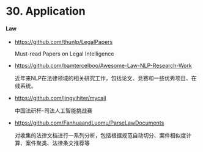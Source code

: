 
# 30. Application



#### Law

- <https://github.com/thunlp/LegalPapers>

    Must-read Papers on Legal Intelligence

- <https://github.com/bamtercelboo/Awesome-Law-NLP-Research-Work>

    近年来NLP在法律领域的相关研究工作，包括论文、竞赛和一些优秀项目、在线系统。

- <https://github.com/jingyihiter/mycail>

    中国法研杯-司法人工智能挑战赛

- <https://github.com/FanhuaandLuomu/ParseLawDocuments>

    对收集的法律文档进行一系列分析，包括根据规范自动切分、案件相似度计算、案件聚类、法律条文推荐等


